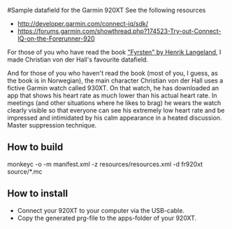 #Sample datafield for the Garmin 920XT
See the following resources
* http://developer.garmin.com/connect-iq/sdk/
* https://forums.garmin.com/showthread.php?174523-Try-out-Connect-IQ-on-the-Forerunner-920

For those of you who have read the book ["Fyrsten" by Henrik Langeland](https://www.goodreads.com/book/show/17826227-fyrsten), I made Christian von der Hall's favourite datafield. 

And for those of you who haven't read the book (most of you, I guess, as the book is in Norwegian), the main character Christian von der Hall uses a fictive Garmin watch called 930XT. On that watch, he has downloaded an app that shows his heart rate as much lower than his actual heart rate. In meetings (and other situations where he likes to brag) he wears the watch clearly visible so that everyone can see his extremely low heart rate and be impressed and intimidated by his calm appearance in a heated discussion. Master suppression technique.

## How to build
monkeyc -o <PRG file> -m manifest.xml -z resources/resources.xml -d fr920xt source/*.mc
	

## How to install
* Connect your 920XT to your computer via the USB-cable.
* Copy the generated prg-file to the apps-folder of your 920XT.
